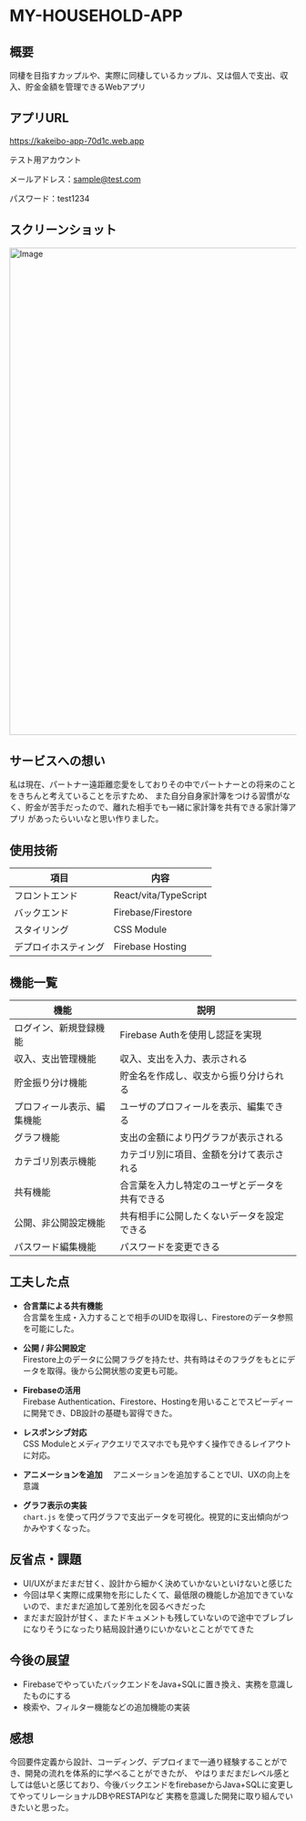 # MY-HOUSEHOLD-APP

## 概要

同棲を目指すカップルや、実際に同棲しているカップル、又は個人で支出、収入、貯金金額を管理できるWebアプリ
## アプリURL

https://kakeibo-app-70d1c.web.app

テスト用アカウント

メールアドレス：sample@test.com　　

パスワード：test1234

## スクリーンショット　　
<img width="1694" height="855" alt="Image" src="https://github.com/user-attachments/assets/a4e8f6c5-7380-4b90-816b-99626a74ebba" />

## サービスへの想い
私は現在、パートナー遠距離恋愛をしておりその中でパートナーとの将来のことをきちんと考えていることを示すため、
また自分自身家計簿をつける習慣がなく、貯金が苦手だったので、離れた相手でも一緒に家計簿を共有できる家計簿アプリ
があったらいいなと思い作りました。

## 使用技術
| 項目 | 内容 |
|-----|------|
| フロントエンド | React/vita/TypeScript |
| バックエンド | Firebase/Firestore |
| スタイリング | CSS Module |
| デプロイホスティング | Firebase Hosting |
## 機能一覧
| 機能 | 説明 |
|-----|-----|
| ログイン、新規登録機能 | Firebase Authを使用し認証を実現 |
| 収入、支出管理機能 | 収入、支出を入力、表示される |
| 貯金振り分け機能 | 貯金名を作成し、収支から振り分けられる |
| プロフィール表示、編集機能 | ユーザのプロフィールを表示、編集できる |
| グラフ機能 | 支出の金額により円グラフが表示される | 
| カテゴリ別表示機能 | カテゴリ別に項目、金額を分けて表示される |
| 共有機能 | 合言葉を入力し特定のユーザとデータを共有できる |
| 公開、非公開設定機能 | 共有相手に公開したくないデータを設定できる |
| パスワード編集機能 | パスワードを変更できる |  
## 工夫した点

- **合言葉による共有機能**  
  合言葉を生成・入力することで相手のUIDを取得し、Firestoreのデータ参照を可能にした。
  
- **公開 / 非公開設定**  
  Firestore上のデータに公開フラグを持たせ、共有時はそのフラグをもとにデータを取得。後から公開状態の変更も可能。

- **Firebaseの活用**  
  Firebase Authentication、Firestore、Hostingを用いることでスピーディーに開発でき、DB設計の基礎も習得できた。

- **レスポンシブ対応**  
  CSS Moduleとメディアクエリでスマホでも見やすく操作できるレイアウトに対応。

- **アニメーションを追加**
　アニメーションを追加することでUI、UXの向上を意識

- **グラフ表示の実装**  
  `chart.js` を使って円グラフで支出データを可視化。視覚的に支出傾向がつかみやすくなった。
## 反省点・課題
- UI/UXがまだまだ甘く、設計から細かく決めていかないといけないと感じた
- 今回は早く実際に成果物を形にしたくて、最低限の機能しか追加できていないので、まだまだ追加して差別化を図るべきだった
- まだまだ設計が甘く、またドキュメントも残していないので途中でブレブレになりそうになったり結局設計通りにいかないとことがでてきた

## 今後の展望
- FirebaseでやっていたバックエンドをJava+SQLに置き換え、実務を意識したものにする
- 検索や、フィルター機能などの追加機能の実装

## 感想
今回要件定義から設計、コーディング、デプロイまで一通り経験することができ、開発の流れを体系的に学べることができたが、
やはりまだまだレベル感としては低いと感じており、今後バックエンドをfirebaseからJava+SQLに変更してやってリレーショナルDBやRESTAPIなど
実務を意識した開発に取り組んでいきたいと思った。